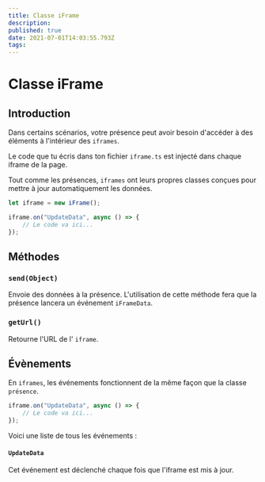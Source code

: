 ```yaml
---
title: Classe iFrame
description:
published: true
date: 2021-07-01T14:03:55.793Z
tags:
---
```


# Classe iFrame

## Introduction

Dans certains scénarios, votre présence peut avoir besoin d'accéder à des éléments à l'intérieur des `iframes`.

Le code que tu écris dans ton fichier `iframe.ts` est injecté dans chaque iframe de la page.

Tout comme les présences, `iframes` ont leurs propres classes conçues pour mettre à jour automatiquement les données.

```typescript
let iframe = new iFrame();

iframe.on("UpdateData", async () => {
    // Le code va ici...
});
```

## Méthodes

### `send(Object)`
Envoie des données à la présence. L'utilisation de cette méthode fera que la présence lancera un événement `iFrameData`.

### `getUrl()`
Retourne l'URL de l' `iframe`.

## Évènements
En `iframes`, les événements fonctionnent de la même façon que la classe `présence`.

```typescript
iframe.on("UpdateData", async () => {
    // Le code va ici...
});
```

Voici une liste de tous les événements :

#### `UpdateData`

Cet événement est déclenché chaque fois que l'iframe est mis à jour.
